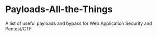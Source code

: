 # Payloads-All-the-Things
A list of useful payloads and bypass for Web Application Security and Pentest/CTF
